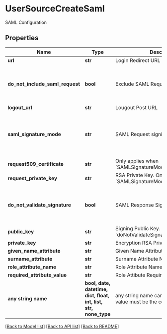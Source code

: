 # UserSourceCreateSaml

SAML Configuration

## Properties
Name | Type | Description | Notes
------------ | ------------- | ------------- | -------------
**url** | **str** | Login Redirect URL | [optional] 
**do_not_include_saml_request** | **bool** | Exclude SAML Request Parameter | [optional]  if omitted the server will use the default value of False
**logout_url** | **str** | Lougout Post URL | [optional] 
**saml_signature_mode** | **str** | SAML Request signing mode | [optional]  if omitted the server will use the default value of "NoSignature"
**request509_certificate** | **str** | Only applies when &#x60;SAMLSignatureMode&#x3D;CustomSignature&#x60; | [optional] 
**request_private_key** | **str** | RSA Private Key. Only applies when &#x60;SAMLSignatureMode&#x3D;CustomSignature&#x60; | [optional] 
**do_not_validate_signature** | **bool** | SAML Response Signing Flag | [optional]  if omitted the server will use the default value of True
**public_key** | **str** | Signing Public Key. Only applies when &#x60;doNotValidateSignature&#x3D;true&#x60; | [optional] 
**private_key** | **str** | Encryption RSA Private Key | [optional] 
**given_name_attribute** | **str** | Given Name Attribute Name | [optional] 
**surname_attribute** | **str** | Surname Attribute Name | [optional] 
**role_attribute_name** | **str** | Role Attribute Name | [optional] 
**required_attribute_value** | **str** | Role Attibute Required Value | [optional] 
**any string name** | **bool, date, datetime, dict, float, int, list, str, none_type** | any string name can be used but the value must be the correct type | [optional]

[[Back to Model list]](../README.md#documentation-for-models) [[Back to API list]](../README.md#documentation-for-api-endpoints) [[Back to README]](../README.md)


